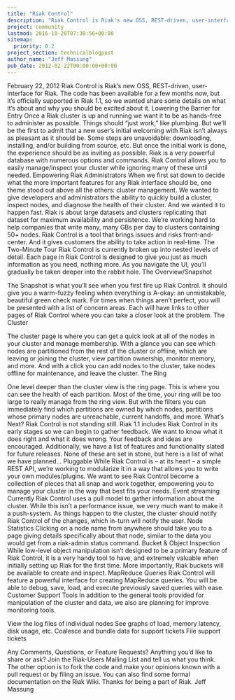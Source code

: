 ```yaml
---
title: "Riak Control"
description: "Riak Control is Riak's new OSS, REST-driven, user-interface for their NoSQL database 'Riak'. You can find more information on setting up RIak Control on the Riak Wiki."
project: community
lastmod: 2016-10-20T07:38:56+00:00
sitemap:
  priority: 0.2
project_section: technicalblogpost
author_name: "Jeff Massung"
pub_date: 2012-02-22T00:00:00+00:00
---
```

February 22, 2012
Riak Control is Riak’s new OSS, REST-driven, user-interface for Riak. The code has been available for a few months now, but it’s officially supported in Riak 1.1, so we wanted share some details on what it’s about and why you should be excited about it.
Lowering the Barrier for Entry
Once a Riak cluster is up and running we want it to be as hands-free to administer as possible. Things should “just work,” like plumbing. But we’ll be the first to admit that a new user’s initial welcoming with Riak isn’t always as pleasant as it should be.
Some steps are unavoidable: downloading, installing, and/or building from source, etc. But once the initial work is done, the experience should be as inviting as possible. Riak is a very powerful database with numerous options and commands. Riak Control allows you to easily manage/inspect your cluster while ignoring many of these until needed.
Empowering Riak Administrators
When we first sat down to decide what the more important features for any Riak interface should be, one theme stood out above all the others: cluster management. We wanted to give developers and administrators the ability to quickly build a cluster, inspect nodes, and diagnose the health of their cluster. And we wanted it to happen fast.
Riak is about large datasets and clusters replicating that dataset for maximum availability and persistence. We’re working hard to help companies that write many, many GBs per day to clusters containing 50+ nodes. Riak Control is a tool that brings issues and risks front-and-center. And it gives customers the ability to take action in real-time.
The Two-Minute Tour
Riak Control is currently broken up into nested levels of detail. Each page in Riak Control is designed to give you just as much information as you need, nothing more. As you navigate the UI, you’ll gradually be taken deeper into the rabbit hole.
The Overview/Snapshot

The Snapshot is what you’ll see when you first fire up Riak Control. It should give you a warm-fuzzy feeling when everything is A-okay: an unmistakable, beautiful green check mark.
For times when things aren’t perfect, you will be presented with a list of concern areas. Each will have links to other pages of Riak Control where you can take a closer look at the problem.
The Cluster

The cluster page is where you can get a quick look at all of the nodes in your cluster and manage membership.
With a glance you can see which nodes are partitioned from the rest of the cluster or offline, which are leaving or joining the cluster, view partition ownership, monitor memory, and more. And with a click you can add nodes to the cluster, take nodes offline for maintenance, and leave the cluster.
The Ring

One level deeper than the cluster view is the ring page. This is where you can see the health of each partition. Most of the time, your ring will be too large to really manage from the ring view. But with the filters you can immediately find which partitions are owned by which nodes, partitions whose primary nodes are unreachable, current handoffs, and more.
What’s Next?
Riak Control is not standing still. Riak 1.1 includes Riak Control in its early stages so we can begin to gather feedback. We want to know what it does right and what it does wrong. Your feedback and ideas are encouraged. Additionally, we have a list of features and functionality slated for future releases. None of these are set in stone, but here is a list of what we have planned…
Pluggable
While Riak Control is – at its heart – a simple REST API, we’re working to modularize it in a way that allows you to write your own modules/plugins. We want to see Riak Control become a collection of pieces that all snap and work together, empowering you to manage your cluster in the way that best fits your needs.
Event streaming
Currently Riak Control uses a pull model to gather information about the cluster. While this isn’t a performance issue, we very much want to make it a push-system. As things happen to the cluster, the cluster should notify Riak Control of the changes, which in-turn will notify the user.
Node Statistics
Clicking on a node name from anywhere should take you to a page giving details specifically about that node, similar to the data you would get from a riak-admin status command.
Bucket & Object Inspection
While low-level object manipulation isn’t designed to be a primary feature of Riak Control, it is a very handy tool to have, and extremely valuable when initially setting up Riak for the first time. More importantly, Riak buckets will be available to create and inspect.
MapReduce Queries
Riak Control will feature a powerful interface for creating MapReduce queries. You will be able to debug, save, load, and execute previously saved queries with ease.
Customer Support Tools
In addition to the general tools provided for manipulation of the cluster and data, we also are planning for improve monitoring tools.

View the log files of individual nodes
See graphs of load, memory latency, disk usage, etc.
Coalesce and bundle data for support tickets
File support tickets

Any Comments, Questions, or Feature Requests?
Anything you’d like to share or ask? Join the Riak-Users Mailing List and tell us what you think. The other option is to fork the code and make your opinions known with a pull request or by filing an issue. You can also find some formal documentation on the Riak Wiki.
Thanks for being a part of Riak.
Jeff Massung
